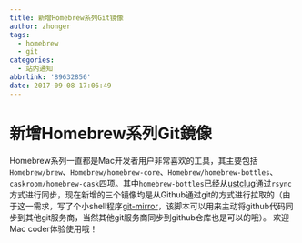 ```yaml
---
title: 新增Homebrew系列Git镜像
author: zhonger
tags:
  - homebrew
  - git
categories:
  - 站内通知
abbrlink: '89632856'
date: 2017-09-08 17:06:49
---
```


# 新增Homebrew系列Git鏡像

Homebrew系列一直都是Mac开发者用户非常喜欢的工具，其主要包括`Homebrew/brew`、`Homebrew/homebrew-core`、`Homebrew/homebrew-bottles`、`caskroom/homebrew-cask`四项。其中`homebrew-bottles`已经从[ustclug](https://mirrors.ustc.edu.cn)通过`rsync`方式进行同步，现在新增的三个镜像均是从Github通过git的方式进行拉取的（由于这一需求，写了个小shell程序[git-mirror](https://git.shuosc.org/snippets/8)，该脚本可以用来主动将github代码同步到其他git服务商，当然其他git服务商同步到github仓库也是可以的哦）。 欢迎Mac coder体验使用哦！